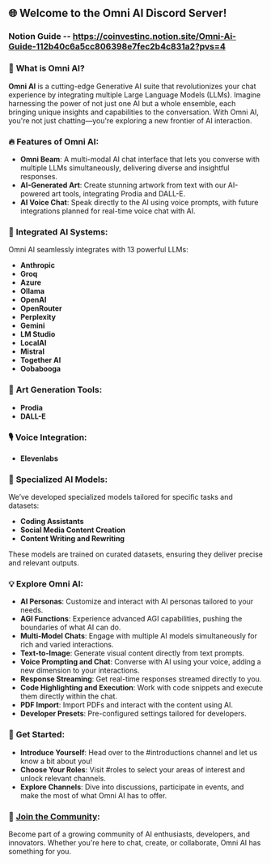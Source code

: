 

## 🌐 **Welcome to the Omni AI Discord Server!**         



### **Notion Guide -- https://coinvestinc.notion.site/Omni-Ai-Guide-112b40c6a5cc806398e7fec2b4c831a2?pvs=4**

### 🚀 **What is Omni AI?**
**Omni AI** is a cutting-edge Generative AI suite that revolutionizes your chat experience by integrating multiple Large Language Models (LLMs). Imagine harnessing the power of not just one AI but a whole ensemble, each bringing unique insights and capabilities to the conversation. With Omni AI, you're not just chatting—you're exploring a new frontier of AI interaction.

### 🔥 **Features of Omni AI:**
- **Omni Beam**: A multi-modal AI chat interface that lets you converse with multiple LLMs simultaneously, delivering diverse and insightful responses.
- **AI-Generated Art**: Create stunning artwork from text with our AI-powered art tools, integrating Prodia and DALL-E.
- **AI Voice Chat**: Speak directly to the AI using voice prompts, with future integrations planned for real-time voice chat with AI.

### 🤖 **Integrated AI Systems:**
Omni AI seamlessly integrates with 13 powerful LLMs:
- **Anthropic**
- **Groq**
- **Azure**
- **Ollama**
- **OpenAI**
- **OpenRouter**
- **Perplexity**
- **Gemini**
- **LM Studio**
- **LocalAI**
- **Mistral**
- **Together AI**
- **Oobabooga**

### 🎨 **Art Generation Tools:**
- **Prodia**
- **DALL-E**

### 🎙️ **Voice Integration:**
- **Elevenlabs**

### 🎯 **Specialized AI Models:**
We’ve developed specialized models tailored for specific tasks and datasets:
- **Coding Assistants**
- **Social Media Content Creation**
- **Content Writing and Rewriting**

These models are trained on curated datasets, ensuring they deliver precise and relevant outputs.

### 💡 **Explore Omni AI:**
- **AI Personas**: Customize and interact with AI personas tailored to your needs.
- **AGI Functions**: Experience advanced AGI capabilities, pushing the boundaries of what AI can do.
- **Multi-Model Chats**: Engage with multiple AI models simultaneously for rich and varied interactions.
- **Text-to-Image**: Generate visual content directly from text prompts.
- **Voice Prompting and Chat**: Converse with AI using your voice, adding a new dimension to your interactions.
- **Response Streaming**: Get real-time responses streamed directly to you.
- **Code Highlighting and Execution**: Work with code snippets and execute them directly within the chat.
- **PDF Import**: Import PDFs and interact with the content using AI.
- **Developer Presets**: Pre-configured settings tailored for developers.

### 🌟 **Get Started:**
- **Introduce Yourself**: Head over to the #introductions channel and let us know a bit about you!
- **Choose Your Roles**: Visit #roles to select your areas of interest and unlock relevant channels.
- **Explore Channels**: Dive into discussions, participate in events, and make the most of what Omni AI has to offer.

### 🎉 **[Join the Community](https://discord.gg/NTNszcwE):**
Become part of a growing community of AI enthusiasts, developers, and innovators. Whether you're here to chat, create, or collaborate, Omni AI has something for you.
